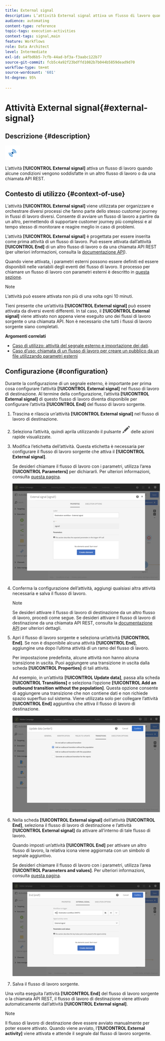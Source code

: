 ```yaml
---
title: External signal
description: L’attività External signal attiva un flusso di lavoro quando alcune condizioni vengono soddisfatte in un altro flusso di lavoro.
audience: automating
content-type: reference
topic-tags: execution-activities
context-tags: signal,main
feature: Workflows
role: Data Architect
level: Intermediate
exl-id: a4fbd6b5-7cfb-44ad-bf3a-f3aabc122b77
source-git-commit: fcb5c4a92f23bdffd1082b7b044b5859dead9d70
workflow-type: tm+mt
source-wordcount: '601'
ht-degree: 95%

---
```


# Attività External signal{#external-signal}

## Descrizione {#description}

![](assets/signal.png)

L’attività **[!UICONTROL External signal]** attiva un flusso di lavoro quando alcune condizioni vengono soddisfatte in un altro flusso di lavoro o da una chiamata API REST.

## Contesto di utilizzo {#context-of-use}

L’attività **[!UICONTROL External signal]** viene utilizzata per organizzare e orchestrare diversi processi che fanno parte dello stesso customer journey in flussi di lavoro diversi. Consente di avviare un flusso di lavoro a partire da un altro, permettendo di supportare customer journey più complessi e al tempo stesso di monitorare e reagire meglio in caso di problemi.

L’attività **[!UICONTROL External signal]** è progettata per essere inserita come prima attività di un flusso di lavoro. Può essere attivata dall’attività **[!UICONTROL End]** di un altro flusso di lavoro o da una chiamata API REST (per ulteriori informazioni, consulta la [documentazione API](../../api/using/triggering-a-signal-activity.md)).

Quando viene attivata, i parametri esterni possono essere definiti ed essere disponibili nelle variabili degli eventi del flusso di lavoro. Il processo per chiamare un flusso di lavoro con parametri esterni è descritto in [questa sezione](../../automating/using/calling-a-workflow-with-external-parameters.md).

>[!NOTE]
>
>L’attività può essere attivata non più di una volta ogni 10 minuti.

Tieni presente che un’attività **[!UICONTROL External signal]** può essere attivata da diversi eventi differenti. In tal caso, il **[!UICONTROL External signal]** viene attivato non appena viene eseguito uno dei flussi di lavoro sorgente o una chiamata API. Non è necessario che tutti i flussi di lavoro sorgente siano completati.

**Argomenti correlati**

* [Caso di utilizzo: attività del segnale esterno e importazione dei dati](../../automating/using/external-signal-data-import.md).
* [Caso d’uso: chiamata di un flusso di lavoro per creare un pubblico da un file utilizzando parametri esterni](../../automating/using/use-case-calling-workflow.md)

## Configurazione {#configuration}

Durante la configurazione di un segnale esterno, è importante per prima cosa configurare l’attività **[!UICONTROL External signal]** nel flusso di lavoro di destinazione. Al termine della configurazione, l’attività **[!UICONTROL External signal]** di questo flusso di lavoro diventa disponibile per configurare l’attività **[!UICONTROL End]** del flusso di lavoro sorgente.

1. Trascina e rilascia un’attività **[!UICONTROL External signal]** nel flusso di lavoro di destinazione.
1. Seleziona l’attività, quindi aprila utilizzando il pulsante ![](assets/edit_darkgrey-24px.png) delle azioni rapide visualizzate.
1. Modifica l’etichetta dell’attività. Questa etichetta è necessaria per configurare il flusso di lavoro sorgente che attiva il **[!UICONTROL External signal]**.

   Se desideri chiamare il flusso di lavoro con i parametri, utilizza l’area **[!UICONTROL Parameters]** per dichiararli. Per ulteriori informazioni, consulta [questa pagina](../../automating/using/declaring-parameters-external-signal.md).

   ![](assets/external_signal_configuration.png)

1. Conferma la configurazione dell’attività, aggiungi qualsiasi altra attività necessaria e salva il flusso di lavoro.

   >[!NOTE]
   >
   >Se desideri attivare il flusso di lavoro di destinazione da un altro flusso di lavoro, procedi come segue. Se desideri attivare il flusso di lavoro di destinazione da una chiamata API REST, consulta la [documentazione API](../../api/using/triggering-a-signal-activity.md) per ulteriori dettagli.

1. Apri il flusso di lavoro sorgente e seleziona un’attività **[!UICONTROL End]**. Se non è disponibile alcuna attività **[!UICONTROL End]**, aggiungine una dopo l’ultima attività di un ramo del flusso di lavoro.

   Per impostazione predefinita, alcune attività non hanno alcuna transizione in uscita. Puoi aggiungere una transizione in uscita dalla scheda **[!UICONTROL Properties]** di tali attività.

   Ad esempio, in un’attività **[!UICONTROL Update data]**, passa alla scheda **[!UICONTROL Transitions]** e seleziona l’opzione **[!UICONTROL Add an outbound transition without the population]**. Questa opzione consente di aggiungere una transizione che non contiene dati e non richiede spazio superfluo sul sistema. Viene utilizzata solo per collegare l’attività **[!UICONTROL End]** aggiuntiva che attiva il flusso di lavoro di destinazione.

   ![](assets/external_signal_empty_transition.png)

1. Nella scheda **[!UICONTROL External signal]** dell’attività **[!UICONTROL End]**, seleziona il flusso di lavoro di destinazione e l’attività **[!UICONTROL External signal]** da attivare all’interno di tale flusso di lavoro.

   Quando imposti un’attività **[!UICONTROL End]** per attivare un altro flusso di lavoro, la relativa icona viene aggiornata con un simbolo di segnale aggiuntivo.

   Se desideri chiamare il flusso di lavoro con i parametri, utilizza l’area **[!UICONTROL Parameters and values]**. Per ulteriori informazioni, consulta [questa pagina](../../automating/using/defining-parameters-calling-workflow.md).

   ![](assets/external_signal_end.png)

1. Salva il flusso di lavoro sorgente.

Una volta eseguita l’attività **[!UICONTROL End]** del flusso di lavoro sorgente o la chiamata API REST, il flusso di lavoro di destinazione viene attivato automaticamente dall’attività **[!UICONTROL External signal]**.

>[!NOTE]
>
>Il flusso di lavoro di destinazione deve essere avviato manualmente per poter essere attivato. Quando viene avviato, l’**[!UICONTROL External activity]** viene attivata e attende il segnale dal flusso di lavoro sorgente.

